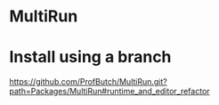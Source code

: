 # MultiRun

# Install using a branch
https://github.com/ProfButch/MultiRun.git?path=Packages/MultiRun#runtime_and_editor_refactor

